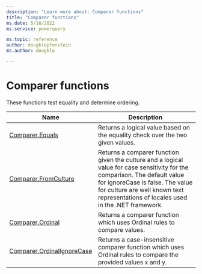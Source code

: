 ```yaml
---
description: "Learn more about: Comparer functions"
title: "Comparer functions"
ms.date: 5/16/2022
ms.service: powerquery

ms.topic: reference
author: dougklopfenstein
ms.author: dougklo

---
```

# Comparer functions

These functions test equality and determine ordering.

|Name|Description|
|------------|---------------|
|[Comparer.Equals](comparer-equals.md)|Returns a logical value based on the equality check over the two given values.|
|[Comparer.FromCulture](comparer-fromculture.md)|Returns a comparer function given the culture and a logical value for case sensitivity for the comparison. The default value for ignoreCase is false. The value for culture are well known text representations of locales used in the .NET framework.|
|[Comparer.Ordinal](comparer-ordinal.md)|Returns a comparer function which uses Ordinal rules to compare values.|
|[Comparer.OrdinalIgnoreCase](comparer-ordinalignorecase.md)|Returns a case-insensitive comparer function which uses Ordinal rules to compare the provided values x and y.|
